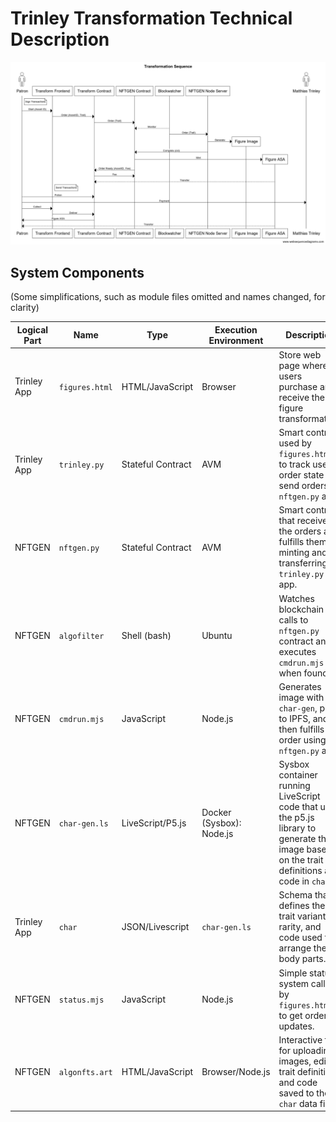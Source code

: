 # Trinley Transformation Technical Description

![Sequence](tr2.png)

## System Components

(Some simplifications, such as module files omitted and names changed, for clarity)

|Logical Part|Name|Type|Execution Environment| Description|
|----------|-------------|---------------|---------|-----------|
|Trinley App|`figures.html`   |HTML/JavaScript|Browser  |Store web page where users purchase and receive their figure transformation.|
|Trinley App |`trinley.py`  |Stateful Contract |AVM      |Smart contract used by `figures.html` to track user order state and send orders to `nftgen.py` app. |
|NFTGEN  |`nftgen.py`  |Stateful Contract | AVM |Smart contract that receives the orders and fulfills them by minting and transferring to `trinley.py` app. |
|NFTGEN | `algofilter` | Shell (bash)|Ubuntu|Watches blockchain for calls to `nftgen.py` contract and executes `cmdrun.mjs` when found.|
|NFTGEN | `cmdrun.mjs` | JavaScript|Node.js|Generates image with `char-gen`, pins to IPFS, and then fulfills the order using `nftgen.py` app.|
|NFTGEN | `char-gen.ls` | LiveScript/P5.js | Docker (Sysbox): Node.js | Sysbox container running LiveScript code that uses the p5.js library to generate the image based on the trait definitions and code in `char` |
|Trinley App| `char` | JSON/Livescript | `char-gen.ls` | Schema that defines the trait variants, rarity, and code used to arrange the body parts.|
|NFTGEN| `status.mjs` | JavaScript | Node.js | Simple status system called by `figures.html` to get order updates.|
|NFTGEN| `algonfts.art` | HTML/JavaScript | Browser/Node.js | Interactive tool for uploading images, editing trait definitions and code saved to the `char` data file.|
